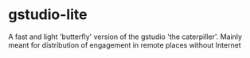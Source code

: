 # gstudio-lite

A fast and light 'butterfly' version of the gstudio 'the caterpiller'. Mainly meant for distribution of engagement in remote places without Internet
